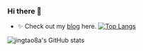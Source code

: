 ### Hi there 👋
- ✨ Check out my [blog](https://jingtao8a.github.io) here.
[![Top Langs](https://github-readme-stats.vercel.app/api/top-langs/?username=jingtao8a&layout=compact&hide=php,makefile,html,css,shell,rebol,sourcepawn,assembly,pov-ray+sdl,cmake,stylus,Yacc,Roff)](https://github.com/anuraghazra/github-readme-stats)

![jingtao8a's GitHub stats](https://github-readme-stats.vercel.app/api?username=jingtao8a&theme=radical&hide=stars,contribs&show_icons=true&count_private=true)
<!--
**jingtao8a/jingtao8a** is a ✨ _special_ ✨ repository because its `README.md` (this file) appears on your GitHub profile.

Here are some ideas to get you started:

- 🔭 I’m currently working on ...
- 🌱 I’m currently learning ...
- 👯 I’m looking to collaborate on ...
- 🤔 I’m looking for help with ...
- 💬 Ask me about ...
- 📫 How to reach me: ...
- 😄 Pronouns: ...
- ⚡ Fun fact: ...
-->
